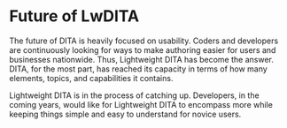 # Future of LwDITA

The future of DITA is heavily focused on usability. Coders and developers are continuously looking for ways to make authoring easier for users and businesses nationwide. Thus, Lightweight DITA has become the answer. DITA, for the most part, has reached its capacity in terms of how many elements, topics, and capabilities it contains.

Lightweight DITA is in the process of catching up. Developers, in the coming years, would like for Lightweight DITA to encompass more while keeping things simple and easy to understand for novice users. 
